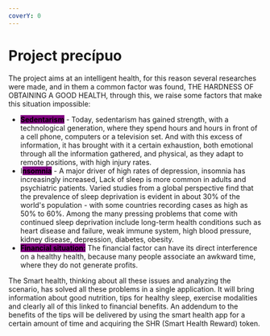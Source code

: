 ```yaml
---
coverY: 0
---
```


# Project precípuo

The project aims at an intelligent health, for this reason several researches were made, and in them a common factor was found, THE HARDNESS OF OBTAINING A GOOD HEALTH, through this, we raise some factors that make this situation impossible:

* <mark style="background-color:purple;">**Sedentarism**</mark> - Today, sedentarism has gained strength, with a technological generation, where they spend hours and hours in front of a cell phone, computers or a television set. And with this excess of information, it has brought with it a certain exhaustion, both emotional through all the information gathered, and physical, as they adapt to remote positions, with high injury rates.
* I<mark style="background-color:purple;">**nsomnia**</mark> - A major driver of high rates of depression, insomnia has increasingly increased, Lack of sleep is more common in adults and psychiatric patients. Varied studies from a global perspective find that the prevalence of sleep deprivation is evident in about 30% of the world's population - with some countries recording cases as high as 50% to 60%. Among the many pressing problems that come with continued sleep deprivation include long-term health conditions such as heart disease and failure, weak immune system, high blood pressure, kidney disease, depression, diabetes, obesity.
* <mark style="background-color:purple;">**Financial situation:**</mark> The financial factor can have its direct interference on a healthy health, because many people associate an awkward time, where they do not generate profits.

The Smart health, thinking about all these issues and analyzing the scenario, has solved all these problems in a single application. It will bring information about good nutrition, tips for healthy sleep, exercise modalities and clearly all of this linked to financial benefits. An addendum to the benefits of the tips will be delivered by using the smart health app for a certain amount of time and acquiring the SHR (Smart Health Reward) token.


